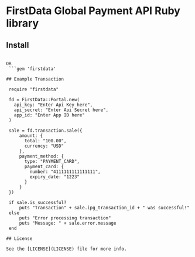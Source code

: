 # FirstData Global Payment API Ruby library

## Install
   ```gem install firstdata

   OR
    ```gem 'firstdata'

## Example Transaction       

    require "firstdata"

    fd = FirstData::Portal.new(
      api_key: "Enter Api Key here",
      api_secret: "Enter Api Secret here",
      app_id: "Enter App ID here"
    )

    sale = fd.transaction.sale({
        amount: {
          total: "100.00",
          currency: "USD"
        },
        payment_method: {
          type: "PAYMENT_CARD",
          payment_card: {
            number: "4111111111111111",
            expiry_date: "1223"
          }
        }
    })

    if sale.is_successful?
        puts "Transaction" + sale.ipg_transaction_id + " was successful!"
    else
        puts "Error processing transaction"
        puts "Message: " + sale.error.message
    end

## License

See the [LICENSE](LICENSE) file for more info.